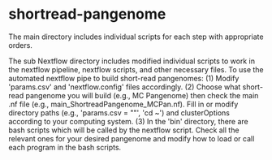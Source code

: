 # shortread-pangenome

The main directory includes individual scripts for each step with appropriate orders.

The sub Nextflow directory includes modified individual scripts to work in the nextflow pipeline, nextflow scripts, and other necessary files.
To use the automated nextflow pipe to build short-read pangenomes:
(1) Modify 'params.csv' and 'nextflow.config' files accordingly. 
(2) Choose what short-read pangenome you will build (e.g., MC Pangenome) then check the main .nf file (e.g., main_ShortreadPangenome_MCPan.nf). Fill in or modify directory paths (e.g., 'params.csv = ""', 'cd ~') and clusterOptions according to your computing system.
(3) In the 'bin' directory, there are bash scripts which will be called by the nextflow script. Check all the relevant ones for your desired pangenome and modify how to load or call each program in the bash scripts.
